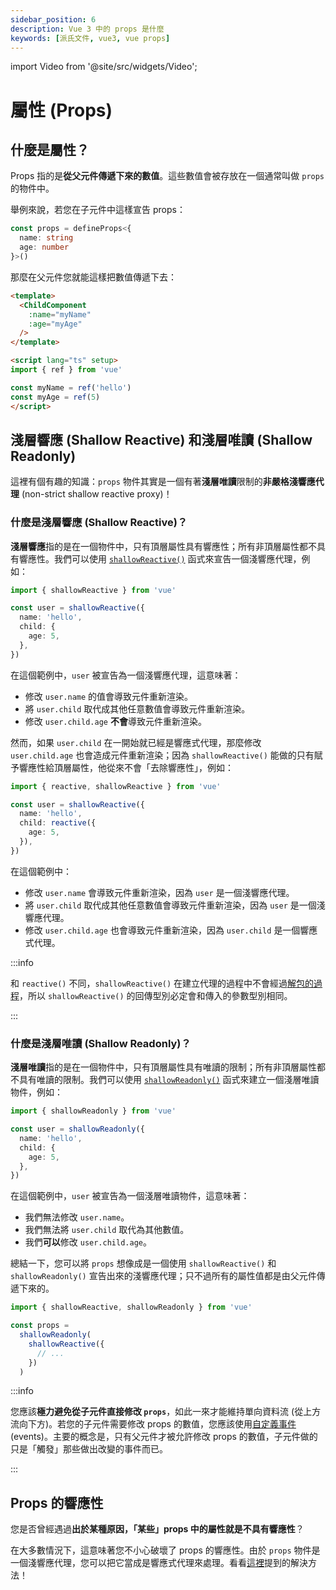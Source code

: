```yaml
---
sidebar_position: 6
description: Vue 3 中的 props 是什麼
keywords: [派氏文件, vue3, vue props]
---
```


import Video from '@site/src/widgets/Video';

# 屬性 (Props)

## 什麼是屬性？

Props 指的是**從父元件傳遞下來的數值**。這些數值會被存放在一個通常叫做 `props` 的物件中。

舉例來說，若您在子元件中這樣宣告 props：

```ts title="ChildComponent.vue" showLineNumbers
const props = defineProps<{
  name: string
  age: number
}>()
```

那麼在父元件您就能這樣把數值傳遞下去：

```html title="ParentComponent.vue" showLineNumbers
<template>
  <ChildComponent
    :name="myName"
    :age="myAge"
  />
</template>

<script lang="ts" setup>
import { ref } from 'vue'

const myName = ref('hello')
const myAge = ref(5)
</script>
```

## 淺層響應 (Shallow Reactive) 和淺層唯讀 (Shallow Readonly)

這裡有個有趣的知識：`props` 物件其實是一個有著**淺層唯讀**限制的**非嚴格淺響應代理** (non-strict shallow reactive proxy)！

### 什麼是淺層響應 (Shallow Reactive)？

**淺層響應**指的是在一個物件中，只有頂層屬性具有響應性；所有非頂層屬性都不具有響應性。我們可以使用 [`shallowReactive()`](https://vuejs.org/api/reactivity-advanced.html#shallowreactive) 函式來宣告一個淺響應代理，例如：

```ts showLineNumbers
import { shallowReactive } from 'vue'

const user = shallowReactive({
  name: 'hello',
  child: {
    age: 5,
  },
})
```

在這個範例中，`user` 被宣告為一個淺響應代理，這意味著：

- 修改 `user.name` 的值會導致元件重新渲染。
- 將 `user.child` 取代成其他任意數值會導致元件重新渲染。
- 修改 `user.child.age` **不會**導致元件重新渲染。

然而，如果 `user.child` 在一開始就已經是響應式代理，那麼修改 `user.child.age` 也會造成元件重新渲染；因為 `shallowReactive()` 能做的只有賦予響應性給頂層屬性，他從來不會「去除響應性」，例如：

```ts showLineNumbers
import { reactive, shallowReactive } from 'vue'

const user = shallowReactive({
  name: 'hello',
  child: reactive({
    age: 5,
  }),
})
```

在這個範例中：

- 修改 `user.name` 會導致元件重新渲染，因為 `user` 是一個淺響應代理。
- 將 `user.child` 取代成其他任意數值會導致元件重新渲染，因為 `user` 是一個淺響應代理。
- 修改 `user.child.age` 也會導致元件重新渲染，因為 `user.child` 是一個響應式代理。

:::info

和 `reactive()` 不同，`shallowReactive()` 在建立代理的過程中不會經過[解包的過程](./unwrap-nested-ref)，所以 `shallowReactive()` 的回傳型別必定會和傳入的參數型別相同。

:::

### 什麼是淺層唯讀 (Shallow Readonly)？

**淺層唯讀**指的是在一個物件中，只有頂層屬性具有唯讀的限制；所有非頂層屬性都不具有唯讀的限制。我們可以使用 [`shallowReadonly()`](https://vuejs.org/api/reactivity-advanced.html#shallowreadonly) 函式來建立一個淺層唯讀物件，例如：

```ts showLineNumbers
import { shallowReadonly } from 'vue'

const user = shallowReadonly({
  name: 'hello',
  child: {
    age: 5,
  },
})
```

在這個範例中，`user` 被宣告為一個淺層唯讀物件，這意味著：

- 我們無法修改 `user.name`。
- 我們無法將 `user.child` 取代為其他數值。
- 我們**可以**修改 `user.child.age`。

總結一下，您可以將 `props` 想像成是一個使用 `shallowReactive()` 和 `shallowReadonly()` 宣告出來的淺響應代理；只不過所有的屬性值都是由父元件傳遞下來的。

```ts showLineNumbers
import { shallowReactive, shallowReadonly } from 'vue'

const props =
  shallowReadonly(
    shallowReactive({
      // ...
    })
  )
```

:::info

您應該**極力避免從子元件直接修改 `props`**，如此一來才能維持單向資料流 (從上方流向下方)。若您的子元件需要修改 props 的數值，您應該使用[自定義事件](https://vuejs.org/guide/components/events.html#component-events) (events)。主要的概念是，只有父元件才被允許修改 props 的數值，子元件做的只是「觸發」那些做出改變的事件而已。

:::

## Props 的響應性

您是否曾經遇過**出於某種原因，「某些」props 中的屬性就是不具有響應性**？

在大多數情況下，這意味著您不小心破壞了 props 的響應性。由於 `props` 物件是一個淺響應代理，您可以把它當成是響應式代理來處理。看看[這裡](./reactive#響應式代理的響應性)提到的解決方法！
